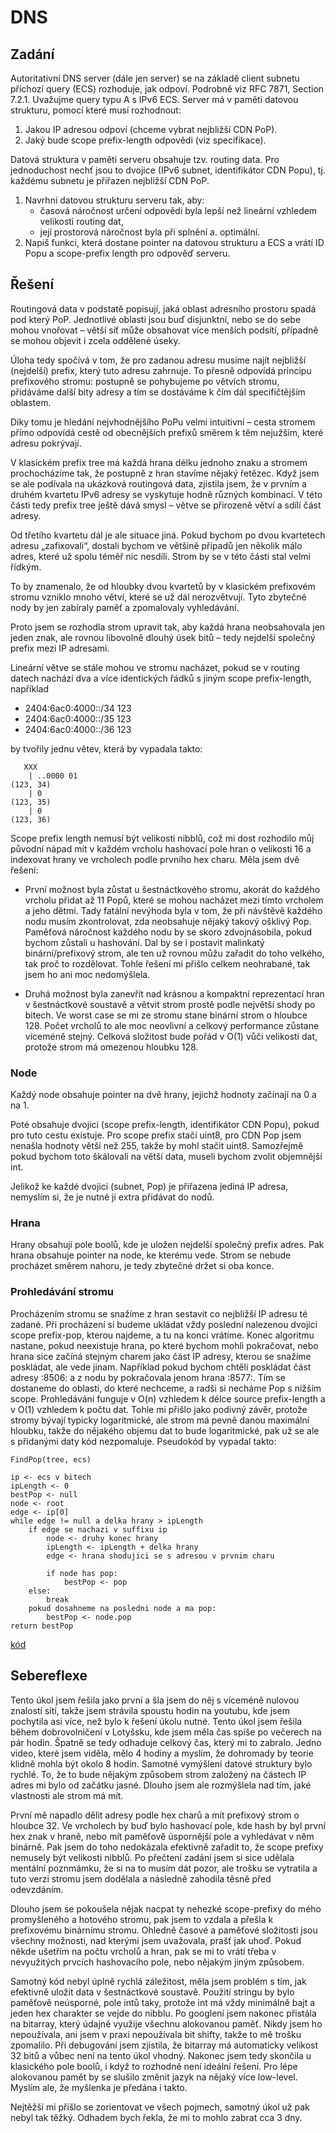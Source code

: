# DNS

## Zadání

Autoritativní DNS server (dále jen server) se na základě client subnetu příchozí query (ECS) rozhoduje, jak odpoví. Podrobně viz RFC 7871, Section 7.2.1.
Uvažujme query typu A s IPv6 ECS. Server má v paměti datovou strukturu, pomocí které musí rozhodnout:
1. Jakou IP adresou odpoví (chceme vybrat nejbližší CDN PoP).
2. Jaký bude scope prefix-length odpovědi (viz specifikace).
   
Datová struktura v paměti serveru obsahuje tzv. routing data. Pro jednoduchost nechť jsou to dvojice (IPv6 subnet, identifikátor CDN Popu), tj. každému subnetu je přiřazen nejbližší CDN PoP.
1. Navrhni datovou strukturu serveru tak, aby:
    * časová náročnost určení odpovědi byla lepší než lineární vzhledem velikosti routing dat,
    * její prostorová náročnost byla při splnění a. optimální.
2. Napiš funkci, která dostane pointer na datovou strukturu a ECS a vrátí ID Popu a scope-prefix length pro odpověď serveru.

## Řešení

Routingová data v podstatě popisují, jaká oblast adresního prostoru spadá pod který PoP. Jednotlivé oblasti jsou buď disjunktní, nebo se do sebe mohou vnořovat – větší síť může obsahovat více menších podsítí, případně se mohou objevit i zcela oddělené úseky.

Úloha tedy spočívá v tom, že pro zadanou adresu musíme najít nejbližší (nejdelší) prefix, který tuto adresu zahrnuje. To přesně odpovídá principu prefixového stromu: postupně se pohybujeme po větvích stromu, přidáváme další bity adresy a tím se dostáváme k čím dál specifičtějším oblastem.

Díky tomu je hledání nejvhodnějšího PoPu velmi intuitivní – cesta stromem přímo odpovídá cestě od obecnějších prefixů směrem k těm nejužším, které adresu pokrývají.

V klasickém prefix tree má každá hrana délku jednoho znaku a stromem prochocházíme tak, že postupně z hran stavíme nějaký řetězec. Když jsem se ale podívala na ukázková routingová data, zjistila jsem, že v prvním a druhém kvartetu IPv6 adresy se vyskytuje hodně různých kombinací. V této části tedy prefix tree ještě dává smysl – větve se přirozeně větví a sdílí část adresy.

Od třetího kvartetu dál je ale situace jiná. Pokud bychom po dvou kvartetech adresu „zafixovali“, dostali bychom ve většině případů jen několik málo adres, které už spolu téměř nic nesdílí. Strom by se v této části stal velmi řídkým.

To by znamenalo, že od hloubky dvou kvartetů by v klasickém prefixovém stromu vzniklo mnoho větví, které se už dál nerozvětvují. Tyto zbytečné nody by jen zabíraly paměť a zpomalovaly vyhledávání.

Proto jsem se rozhodla strom upravit tak, aby každá hrana neobsahovala jen jeden znak, ale rovnou libovolně dlouhý úsek bitů – tedy nejdelší společný prefix mezi IP adresami.

Lineární větve se stále mohou ve stromu nacházet, pokud se v routing datech nachází dva a více identických řádků s jiným scope prefix-length, například 

* 2404:6ac0:4000::/34 123
* 2404:6ac0:4000::/35 123
* 2404:6ac0:4000::/36 123

by tvořily jednu větev, která by vypadala takto:

	   XXX
		| ..0000 01
	(123, 34)
		| 0
	(123, 35)
		| 0
	(123, 36)

Scope prefix length nemusí být velikosti nibblů, což mi dost rozhodilo můj původní nápad mít v každém vrcholu hashovací pole hran o velikosti 16 a indexovat hrany ve vrcholech podle prvního hex charu. Měla jsem dvě řešení:

* První možnost byla zůstat u šestnáctkového stromu, akorát do každého vrcholu přidat až 11 Popů, které se mohou nacházet mezi tímto vrcholem a jeho dětmi. Tady fatální nevýhoda byla v tom, že při návštěvě každého nodu musím zkontrolovat, zda neobsahuje nějaký takový ošklivý Pop. Paměťová náročnost každého nodu by se skoro zdvojnásobila, pokud bychom zůstali u hashování. Dal by se i postavit malinkatý binární/prefixový strom, ale ten už rovnou můžu zařadit do toho velkého, tak proč to rozdělovat. Tohle řešení mi přišlo celkem neohrabané, tak jsem ho ani moc nedomýšlela.

* Druhá možnost byla zanevřít nad krásnou a kompaktní reprezentací hran v šestnáctkové soustavě a větvit strom prostě podle největší shody po bitech. Ve worst case se mi ze stromu stane binární strom o hloubce 128. Počet vrcholů to ale moc neovlivní a celkový performance zůstane víceméně stejný. Celková složitost bude pořád v O(1) vůči velikosti dat, protože strom má omezenou hloubku 128.

### Node

Každý node obsahuje pointer na dvě hrany, jejichž hodnoty začínají na 0 a na 1.

Poté obsahuje dvojici (scope prefix-length, identifikátor CDN Popu), pokud pro tuto cestu existuje. Pro scope prefix stačí uint8, pro CDN Pop jsem nenašla hodnoty větší než 255, takže by mohl stačit uint8. Samozřejmě pokud bychom toto škálovali na větší data, museli bychom zvolit objemnější int.

Jelikož ke každé dvojici (subnet, Pop) je přiřazena jediná IP adresa, nemyslím si, že je nutné ji extra přidávat do nodů. 

### Hrana

Hrany obsahují pole boolů, kde je uložen nejdelší společný prefix adres.  Pak hrana obsahuje pointer na node, ke kterému vede. Strom se nebude procházet směrem nahoru, je tedy zbytečné držet si oba konce.

### Prohledávání stromu

Procházením stromu se snažíme z hran sestavit co nejbližší IP adresu té zadané. Při procházení si budeme ukládat vždy poslední nalezenou dvojici scope prefix-pop, kterou najdeme, a tu na konci vrátíme. Konec algoritmu nastane, pokud neexistuje hrana, po které bychom mohli pokračovat, nebo hrana sice začíná stejným charem jako část IP adresy, kterou se snažíme poskládat, ale vede jinam. Například pokud bychom chtěli poskládat část adresy :8506: a z nodu by pokračovala jenom hrana :8577:. Tím se dostaneme do oblasti, do které nechceme, a radši si necháme Pop s nižším scope. Prohledávání funguje v O(n) vzhledem k délce source prefix-length a v O(1) vzhledem k počtu dat. Tohle mi přišlo jako podivný závěr, protože stromy bývají typicky logaritmické, ale strom má pevně danou maximální hloubku, takže do nějakého objemu dat to bude logaritmické, pak už se ale s přidanými daty kód nezpomaluje. Pseudokód by vypadal takto:

	FindPop(tree, ecs)

	ip <- ecs v bitech
	ipLength <- 0	
	bestPop <- null
	node <- root
	edge <- ip[0]
	while edge != null a delka hrany > ipLength
		if edge se nachazi v suffixu ip
			node <- druhy konec hrany
			ipLength <- ipLength + delka hrany
			edge <- hrana shodujici se s adresou v prvnim charu

			if node has pop:
				bestPop <- pop
		else:
			break
		pokud dosahneme na posledni node a ma pop:
			bestPop <- node.pop
	return bestPop

[kód](DNS.cs)


## Sebereflexe

Tento úkol jsem řešila jako první a šla jsem do něj s víceméně nulovou znalostí sítí, takže jsem strávila spoustu hodin na youtubu, kde jsem pochytila asi více, než bylo k řešení úkolu nutné. Tento úkol jsem řešila během dobrovolničení v Lotyšsku, kde jsem měla čas spíše po večerech na pár hodin. Špatně se tedy odhaduje celkový čas, který mi to zabralo. Jedno video, které jsem viděla, mělo 4 hodiny a myslím, že dohromady by teorie klidně mohla být okolo 8 hodin. Samotné vymýšlení datové struktury bylo rychlé. To, že to bude nějakým způsobem strom založený na částech IP adres mi bylo od začátku jasné. Dlouho jsem ale rozmýšlela nad tím, jaké vlastnosti ale strom má mít.

První mě napadlo dělit adresy podle hex charů a mít prefixový strom o hloubce 32. Ve vrcholech by buď bylo hashovací pole, kde hash by byl první hex znak v hraně, nebo mít paměťově úspornější pole a vyhledávat v něm binárně. Pak jsem do toho nedokázala efektivně zařadit to, že scope prefixy nemusely být velikosti nibblů. Po přečtení zadání jsem si sice udělala mentální poznmámku, že si na to musím dát pozor, ale trošku se vytratila a tuto verzi stromu jsem dodělala a následně zahodila těsně před odevzdáním.

Dlouho jsem se pokoušela nějak nacpat ty nehezké scope-prefixy do mého promyšleného a hotového stromu, pak jsem to vzdala a přešla k prefixovému binárnímu stromu. Ohledně časové a paměťové složitosti jsou všechny možnosti, nad kterými jsem uvažovala, prašť jak uhoď. Pokud někde ušetřím na počtu vrcholů a hran, pak se mi to vrátí třeba v nevyužitých prvcích hashovacího pole, nebo nějakým jiným způsobem.

Samotný kód nebyl úplně rychlá záležitost, měla jsem problém s tím, jak efektivně uložit data v šestnáctkové soustavě. Použití stringu by bylo paměťově neúsporné, pole intů taky, protože int má vždy minimálně bajt a jeden hex charakter se vejde do nibblu. Po googlení jsem nakonec přistála na bitarray, který údajně využije všechnu alokovanou paměť. Nikdy jsem ho nepoužívala, ani jsem v praxi nepoužívala bit shifty, takže to mě trošku zpomalilo. Při debugování jsem zjistila, že bitarray má automaticky velikost 32 bitů a vůbec není na tento úkol vhodný. Nakonec jsem tedy skončila u klasického pole boolů, i když to rozhodně není ideální řešení. Pro lépe alokovanou pamět by se slušilo změnit jazyk na nějaký více low-level. Myslím ale, že myšlenka je předána i takto.

Nejtěžší mi přišlo se zorientovat ve všech pojmech, samotný úkol už pak nebyl tak těžký. Odhadem bych řekla, že mi to mohlo zabrat cca 3 dny.